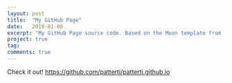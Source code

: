 ```yaml
---
layout: post
title:  "My GitHub Page"
date:   2018-01-08
excerpt: "My GitHub Page source code. Based on the Moon template from [https://github.com/TaylanTatli](https://github.com/TaylanTatli)."
project: true
tag:
comments: true
---
```


Check it out! https://github.com/pattertj/pattertj.github.io
